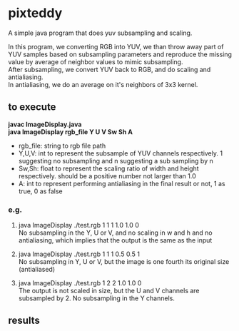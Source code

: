 # pixteddy
A simple java program that does yuv subsampling and scaling.  
  
In this program, we converting RGB into YUV, we than throw away part of YUV samples based on subsampling parameters
and reproduce the missing value by average of neighbor values to mimic subsampling.  
After subsampling, we convert YUV back to RGB, and do scaling and antialiasing.  
In antialiasing, we do an average on it's neighbors of 3x3 kernel.  

## to execute
**javac ImageDisplay.java**  
**java ImageDisplay rgb_file Y U V Sw Sh A**  
* rgb_file: string to rgb file path  
* Y,U,V: int to represent the subsample of YUV channels respectively. 1 suggesting no subsampling and n suggesting a sub sampling by n  
* Sw,Sh: float to represent the scaling ratio of width and height respectively. should be a positive number not larger than 1.0  
* A: int to represent performing antialiasing in the final result or not, 1 as true, 0 as false  

### e.g.  
1. java ImageDisplay ./test.rgb 1 1 1 1.0 1.0 0  
  No subsampling in the Y, U or V, and no scaling in w and h and no antialiasing, which
  implies that the output is the same as the input

2. java ImageDisplay ./test.rgb 1 1 1 0.5 0.5 1  
  No subsampling in Y, U or V, but the image is one fourth its original size (antialiased)
  
3. java ImageDisplay ./test.rgb 1 2 2 1.0 1.0 0  
  The output is not scaled in size, but the U and V channels are subsampled by 2. No
  subsampling in the Y channels.

## results


